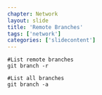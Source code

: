 ```yaml
---
chapter: Network
layout: slide
title: 'Remote Branches'
tags: ['network']
categories: ['slidecontent']
---
```


	#List remote branches
	git branch -r

	#List all branches
	git branch -a



<!--
	#List upstream branches
	git ls-remote origin
-->